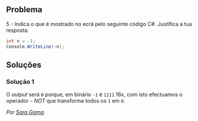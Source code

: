## Problema

5 - Indica o que é mostrado no ecrã pelo seguinte código C#. Justifica a tua
resposta.

```cs
int n = -1;
Console.WriteLine(~n);
```

## Soluções

### Solução 1

O _output_ será `0` porque, em binário `-1` é `1111` 16x, com isto efectuamos o 
operador `~` _NOT_ que transforma todos os `1` em `0`.

*Por [Sara Gama](https://github.com/serapinta).*